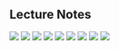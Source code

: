 ## Lecture Notes

![](https://github.com/greyhatguy007/MachineLearningAndrewNG/blob/main/home/ex3/Lectures/imgs/ss1.png)
![](https://github.com/greyhatguy007/MachineLearningAndrewNG/blob/main/home/ex3/Lectures/imgs/ss2.png)
![](https://github.com/greyhatguy007/MachineLearningAndrewNG/blob/main/home/ex3/Lectures/imgs/ss3.png)
![](https://github.com/greyhatguy007/MachineLearningAndrewNG/blob/main/home/ex3/Lectures/imgs/ss4.png)
![](https://github.com/greyhatguy007/MachineLearningAndrewNG/blob/main/home/ex3/Lectures/imgs/ss5.png)
![](https://github.com/greyhatguy007/MachineLearningAndrewNG/blob/main/home/ex3/Lectures/imgs/ss6.png)
![](https://github.com/greyhatguy007/MachineLearningAndrewNG/blob/main/home/ex3/Lectures/imgs/ss7.png)
![](https://github.com/greyhatguy007/MachineLearningAndrewNG/blob/main/home/ex3/Lectures/imgs/ss8.png)
![](https://github.com/greyhatguy007/MachineLearningAndrewNG/blob/main/home/ex3/Lectures/imgs/ss9.png)